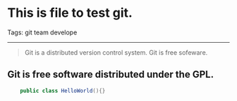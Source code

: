 # This is file to test git.

Tags: git team develope

---

> Git is a distributed version control system.
> Git is free sofeware.

## Git is free software distributed under the GPL.

```java
	public class HelloWorld(){}
```